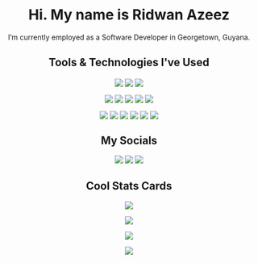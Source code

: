 <h1 align="center">
    Hi. My name is Ridwan Azeez
</h1>

<p align="center">
    I’m currently employed as a Software Developer in Georgetown, Guyana. 
</p>

<h2 align="center">Tools & Technologies I've Used</h2>

<p align="center">
    <a href="https://www.w3schools.com/html/"><img align="center" src="https://img.shields.io/badge/html5-%23E34F26.svg?style=for-the-badge&logo=html5&logoColor=white"/></a>
    <a href="https://www.w3schools.com/css/default.asp"><img align="center" src="https://img.shields.io/badge/css3-%231572B6.svg?style=for-the-badge&logo=css3&logoColor=white"/></a>
    <a href="https://www.javascript.com/"><img align="center" src="https://img.shields.io/badge/javascript-%23323330.svg?style=for-the-badge&logo=javascript&logoColor=%23F7DF1E"/></a>
</p>

<p align="center">
    <a href="https://vuejs.org/"><img align="center" src="https://img.shields.io/badge/Vue.js-35495E?style=for-the-badge&logo=vuedotjs&logoColor=4FC08D"/></a>
    <a href="https://tailwindcss.com/"><img align="center" src="https://img.shields.io/badge/TailwindCSS-%2338B2AC.svg?style=for-the-badge&logo=tailwind-css&logoColor=white"/></a>
    <a href="https://git-scm.com/"><img align="center" src="https://img.shields.io/badge/git-%23F05033.svg?style=for-the-badge&logo=git&logoColor=white"/></a>
    <a href="https://laravel.com/"><img align="center" src="https://img.shields.io/badge/Laravel-%23FF2D20.svg?style=for-the-badge&logo=laravel&logoColor=white"/></a>
    <a href="https://angular.io/"><img align="center" src="https://img.shields.io/badge/Angular-%23DD0031.svg?style=for-the-badge&logo=angular&logoColor=white"/></a>
</p>

<p align="center">
    <a href="https://getbootstrap.com/"><img align="center" src="https://img.shields.io/badge/Bootstrap-%23563D7C.svg?style=for-the-badge&logo=bootstrap&logoColor=white"/></a>
    <a href="https://mariadb.org/"><img align="center" src="https://img.shields.io/badge/MariaDB-003545?style=for-the-badge&logo=mariadb&logoColor=white"/></a>
    <a href="https://www.mysql.com/"><img align="center" src="https://img.shields.io/badge/mysql-%2300f.svg?style=for-the-badge&logo=mysql&logoColor=white"/></a>
    <a href="https://www.chartjs.org/"><img align="center" src="https://img.shields.io/badge/chart.js-F5788D.svg?style=for-the-badge&logo=chart.js&logoColor=white"/></a>
    <a href="https://code.visualstudio.com/"><img align="center" src="https://img.shields.io/badge/Visual%20Studio%20Code-0078d7.svg?style=for-the-badge&logo=visual-studio-code&logoColor=white"/></a>
    <a href="https://wordpress.org/"><img align="center" src="https://img.shields.io/badge/WordPress-%23117AC9.svg?style=for-the-badge&logo=WordPress&logoColor=white"/></a>
</p>

<h2 align="center">My Socials</h2>

<p align="center">
    <a href="https://www.linkedin.com/in/ridwanazeez/"><img src="https://img.shields.io/badge/LinkedIn-0077B5?style=for-the-badge&logo=linkedin&logoColor=white"></img></a>
    <a href="https://www.twitter.com/awholeskunt/"><img src="https://img.shields.io/badge/Twitter-1D9BF0?style=for-the-badge&logo=twitter&logoColor=white"></img></a>
    <a href="https://www.instagram.com/ridwanazeez/"><img src="https://img.shields.io/badge/Instagram-E4405F?style=for-the-badge&logo=instagram&logoColor=white"></img></a>
</p>

<h2 align="center">Cool Stats Cards</h2>

<p align="center">
    <img src="https://github-readme-stats.vercel.app/api/top-langs/?username=ridwanazeez&theme=tokyonight"></img>
</p>

<p align="center">
    <img src="https://github-readme-stats.vercel.app/api?username=ridwanazeez&show_icons=true&theme=tokyonight"></img>
</p>

<p align="center">
    <img src="https://github-readme-streak-stats.herokuapp.com?user=ridwanazeez&theme=tokyonight&hide_border=true&mode=daily"></img>
</p>

<p align="center">
    <img src="https://github-readme-activity-graph.vercel.app/graph?username=ridwanazeez&theme=tokyo-night&hide_border=true&radius=1&area=true&point=false"></img>
</p>
